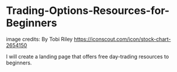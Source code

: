 # Trading-Options-Resources-for-Beginners

image credits: By Tobi Riley
https://iconscout.com/icon/stock-chart-2654150


I will create a landing page that offers free day-trading resources to beginners.




